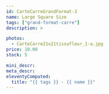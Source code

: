 ```yaml
---
id: CarteCarreGrandFormat-3
name: Large Square Size
tags: ["grand-format-carre"]
description: >

photos:
  - CarteCarre21x21tissufleur_1-a.jpg
price: 10.00
stock: 5

mini_descr:
meta_descr:
eleventyComputed:
  title: "{{ tags }} - {{ name }}"
---
```

